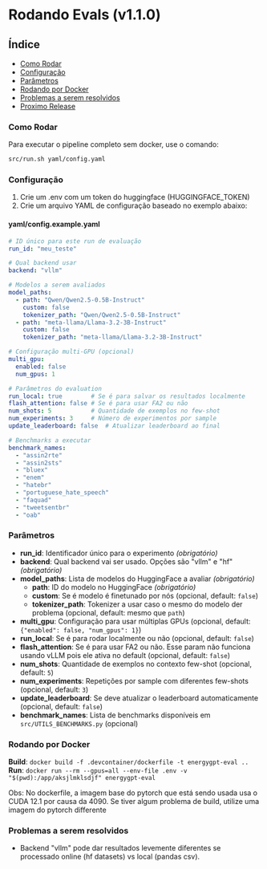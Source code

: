 # Rodando Evals (v1.1.0)


## Índice
- [Como Rodar](#como-rodar)
- [Configuração](#configuração)
- [Parâmetros](#parâmetros)
- [Rodando por Docker](#rodando-por-docker)
- [Problemas a serem resolvidos](#problemas-a-serem-resolvidos)
- [Proximo Release](#proximo-release)


### Como Rodar

Para executar o pipeline completo sem docker, use o comando:

```bash
src/run.sh yaml/config.yaml
```


### Configuração

1. Crie um .env com um token do huggingface (HUGGINGFACE_TOKEN)
2. Crie um arquivo YAML de configuração baseado no exemplo abaixo:

#### yaml/config.example.yaml
```yaml
# ID único para este run de evaluação
run_id: "meu_teste"

# Qual backend usar
backend: "vllm"

# Modelos a serem avaliados
model_paths:
  - path: "Qwen/Qwen2.5-0.5B-Instruct"
    custom: false
    tokenizer_path: "Qwen/Qwen2.5-0.5B-Instruct"
  - path: "meta-llama/Llama-3.2-3B-Instruct"
    custom: false
    tokenizer_path: "meta-llama/Llama-3.2-3B-Instruct"

# Configuração multi-GPU (opcional)
multi_gpu:
  enabled: false
  num_gpus: 1

# Parâmetros do evaluation
run_local: true        # Se é para salvar os resultados localmente
flash_attention: false # Se é para usar FA2 ou não
num_shots: 5           # Quantidade de exemplos no few-shot
num_experiments: 3     # Número de experimentos por sample
update_leaderboard: false  # Atualizar leaderboard ao final

# Benchmarks a executar
benchmark_names:
  - "assin2rte"
  - "assin2sts"
  - "bluex"
  - "enem"
  - "hatebr"
  - "portuguese_hate_speech"
  - "faquad"
  - "tweetsentbr"
  - "oab"
```


### Parâmetros

- **run_id**: Identificador único para o experimento *(obrigatório)*
- **backend**: Qual backend vai ser usado. Opções são "vllm" e "hf" *(obrigatório)*
- **model_paths**: Lista de modelos do HuggingFace a avaliar *(obrigatório)*
  - **path**: ID do modelo no HuggingFace *(obrigatório)*
  - **custom**: Se é modelo é finetunado por nós (opcional, default: `false`)
  - **tokenizer_path**: Tokenizer a usar caso o mesmo do modelo der problema (opcional, default: mesmo que `path`)
- **multi_gpu**: Configuração para usar múltiplas GPUs (opcional, default: `{"enabled": false, "num_gpus": 1}`)
- **run_local**: Se é para rodar localmente ou não (opcional, default: `false`)
- **flash_attention**: Se é para usar FA2 ou não. Esse param não funciona usando vLLM pois ele ativa no default (opcional, default: `false`)
- **num_shots**: Quantidade de exemplos no contexto few-shot (opcional, default: `5`)
- **num_experiments**: Repetições por sample com diferentes few-shots (opcional, default: `3`)
- **update_leaderboard**: Se deve atualizar o leaderboard automaticamente (opcional, default: `false`)
- **benchmark_names**: Lista de benchmarks disponíveis em `src/UTILS_BENCHMARKS.py` (opcional)


### Rodando por Docker

**Build**: `docker build -f .devcontainer/dockerfile -t energygpt-eval ..`
**Run**: `docker run --rm --gpus=all --env-file .env -v "$(pwd):/app/aksjlmklsdjf" energygpt-eval`

Obs: No dockerfile, a imagem base do pytorch que está sendo usada usa o CUDA 12.1 por causa da 4090. Se tiver algum problema de build, utilize uma imagem do pytorch differente


### Problemas a serem resolvidos

- Backend "vllm" pode dar resultados levemente diferentes se processado online (hf datasets) vs local (pandas csv).


